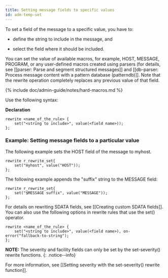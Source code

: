 ```yaml
---
title: Setting message fields to specific values
id: adm-temp-set
---
```


To set a field of the message to a specific value, you have to:

- define the string to include in the message, and

- select the field where it should be included.

You can set the value of available macros, for example, HOST, MESSAGE,
PROGRAM, or any user-defined macros created using parsers (for details,
see [[parser: Parse and segment structured messages]] and
[[db-parser: Process message content with a pattern database (patterndb)]].
Note that the rewrite operation completely replaces any previous value of that field.

{% include doc/admin-guide/notes/hard-macros.md %}

Use the following syntax:

**Declaration**

```config
rewrite <name_of_the_rule> {
    set("<string to include>", value(<field name>));
};
```

### Example: Setting message fields to a particular value

The following example sets the HOST field of the message to myhost.

```config
rewrite r_rewrite_set{
    set("myhost", value("HOST"));
};
```

The following example appends the \"suffix\" string to the MESSAGE
field:

```config
rewrite r_rewrite_set{
    set("$MESSAGE suffix", value("MESSAGE"));
};
```

For details on rewriting SDATA fields, see
[[Creating custom SDATA fields]].
You can also use the following options in rewrite rules that use the
set() operator.

```config
rewrite <name_of_the_rule> {
    set("<string to include>", value(<field name>), on-error("fallback-to-string");
};
```

**NOTE:** The severity and facility fields can only be set by the
set-severity() rewrite functions.
{: .notice--info}

For more information, see [[Setting severity with the set-severity() rewrite function]].

